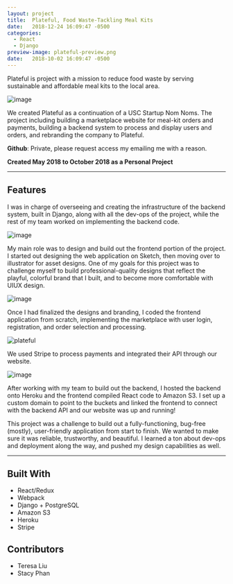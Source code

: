 ```yaml
---
layout: project
title:  Plateful, Food Waste-Tackling Meal Kits
date:   2018-12-24 16:09:47 -0500
categories:
  - React
  - Django
preview-image: plateful-preview.png
date:   2018-10-02 16:09:47 -0500
---
```



Plateful is project with a mission to reduce food waste by serving sustainable and affordable meal kits to the local area. <!-- more -->


![image](https://user-images.githubusercontent.com/22362476/50570092-8401e080-0d49-11e9-8c86-edd010a3e140.png)


We created Plateful as a continuation of a USC Startup Nom Noms. The project including building a marketplace website for meal-kit orders and payments, building a backend system to process and display users and orders, and rebranding the company to Plateful.

**Github**: Private, please request access my emailing me with a reason.

**Created May 2018 to October 2018 as a Personal Project**

---

## Features

I was in charge of overseeing and creating the infrastructure of the backend system, built in Django, along with all the dev-ops of the project, while the rest of my team worked on implementing the backend code.

![image](https://user-images.githubusercontent.com/22362476/50570121-36d23e80-0d4a-11e9-9b4d-a8c8af1fb02c.png)


My main role was to design and build out the frontend portion of the project. I started out designing the web application on Sketch, then moving over to illustrator for asset designs. One of my goals for this project was to challenge myself to build professional-quality designs that reflect the playful, colorful brand that I built, and to become more comfortable with UIUX design.

![image](https://user-images.githubusercontent.com/22362476/50570143-37b7a000-0d4b-11e9-9795-0276d71086b2.png)


Once I had finalized the designs and branding, I coded the frontend application from scratch, implementing the marketplace with user login, registration, and order selection and processing.

![plateful](https://user-images.githubusercontent.com/22362476/50570176-b6610d00-0d4c-11e9-954f-7cd16f00c560.png)


We used Stripe to process payments and integrated their API through our website.

![image](https://user-images.githubusercontent.com/22362476/50570178-c2e56580-0d4c-11e9-861d-c9c876a7958b.png)


After working with my team to build out the backend, I hosted the backend onto Heroku and the frontend compiled React code to Amazon S3. I set up a custom domain to point to the buckets and linked the frontend to connect with the backend API and our website was up and running!

This project was a challenge to build out a fully-functioning, bug-free (mostly), user-friendly application from start to finish. We wanted to make sure it was reliable, trustworthy, and beautiful. I learned a ton about dev-ops and deployment along the way, and pushed my design capabilities as well.

---

## Built With
- React/Redux
- Webpack
- Django + PostgreSQL
- Amazon S3
- Heroku
- Stripe

## Contributors
- Teresa Liu
- Stacy Phan